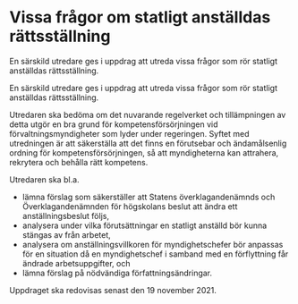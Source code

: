# Vissa frågor om statligt anställdas rättsställning

En särskild utredare ges i uppdrag att utreda vissa frågor som rör statligt anställdas rättsställning.

En särskild utredare ges i uppdrag att utreda vissa frågor som rör statligt anställdas rättsställning.

Utredaren ska bedöma om det nuvarande regelverket och tillämpningen av detta utgör en bra grund för kompetensförsörjningen vid förvaltningsmyndigheter som lyder under regeringen. Syftet med utredningen är att säkerställa att det finns en förutsebar och ändamålsenlig ordning för kompetensförsörjningen, så att myndigheterna kan attrahera, rekrytera och behålla rätt kompetens.

Utredaren ska bl.a.

* lämna förslag som säkerställer att Statens överklagandenämnds och Överklagandenämnden för högskolans beslut att ändra ett anställningsbeslut följs,
* analysera under vilka förutsättningar en statligt anställd bör kunna stängas av från arbetet,
* analysera om anställningsvillkoren för myndighetschefer bör anpassas för en situation då en myndighetschef i samband med en förflyttning får ändrade arbetsuppgifter, och
* lämna förslag på nödvändiga författningsändringar.

Uppdraget ska redovisas senast den 19 november 2021.
